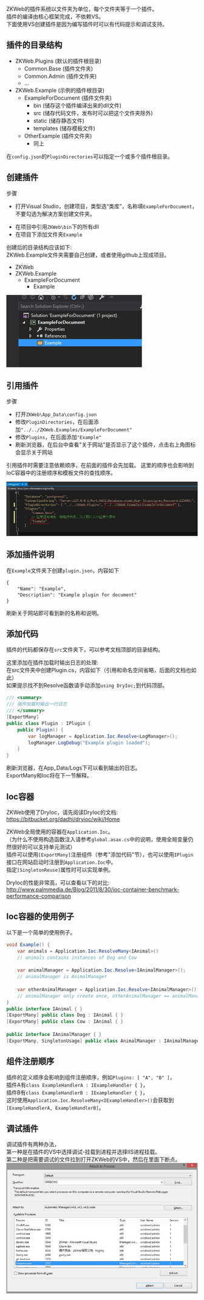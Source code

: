 ZKWeb的插件系统以文件夹为单位，每个文件夹等于一个插件。<br/>
插件的编译由核心框架完成，不依赖VS。<br/>
下面使用VS创建插件是因为编写插件时可以有代码提示和调试支持。<br/>

### <h2>插件的目录结构</h2>

- ZKWeb.Plugins (默认的插件根目录)
	- Common.Base (插件文件夹)
	- Common.Admin (插件文件夹)
	- ...
- ZKWeb.Example (示例的插件根目录)
	- ExampleForDocument (插件文件夹)
		- bin (储存这个插件编译出来的dll文件)
		- src (储存代码文件，发布时可以把这个文件夹除外)
		- static (储存静态文件)
		- templates (储存模板文件)
	- OtherExample (插件文件夹)
		- 同上

在`config.json`的`PluginDirectories`可以指定一个或多个插件根目录。

### <h2>创建插件</h2>
步骤

- 打开Visual Studio，创建项目，类型选“类库”，名称填`ExampleForDocument`，不要勾选为解决方案创建文件夹。</p>
- 在项目中引用`ZKWeb\bin`下的所有dll
- 在项目下添加文件夹`Example`

创建后的目录结构应该如下:<br/>
ZKWeb.Example文件夹需要自己创建，或者使用github上现成项目。

- ZKWeb
- ZKWeb.Example
	- ExampleForDocument
		- Example

![](../img/project.jpg)

### <h2>引用插件</h2>
步骤

- 打开`ZKWeb\App_Data\config.json`
- 修改`PluginDirectories`，在后面添加`"../../ZKWeb.Examples/ExampleForDocument"`
- 修改`Plugins`，在后面添加`"Example"`
- 刷新浏览器，在后台中查看"关于网站"是否显示了这个插件，点击右上角图标会显示关于网站

引用插件时需要注意依赖顺序，在前面的插件会先加载。
这里的顺序也会影响到IoC容器中的注册顺序和模板文件的查找顺序。

![](../img/add_plugin.jpg)

### <h2>添加插件说明</h2>

在`Example`文件夹下创建`plugin.json`，内容如下
```
{
	"Name": "Example",
	"Description": "Example plugin for document"
}
```

刷新关于网站即可看到新的名称和说明。

### <h2>添加代码</h2>

插件的代码都保存在`src`文件夹下，可以参考文档顶部的目录结构。<br/>

这里添加在插件加载时输出日志的处理:<br/>
在src文件夹中创建Plugin.cs，内容如下（引用和命名空间省略，后面的文档也如此）<br/>
如果提示找不到Resolve函数请手动添加`using DryIoc;`到代码顶部。<br/>

``` csharp
/// <summary>
/// 插件加载时输出一行日志
/// </summary>
[ExportMany]
public class Plugin : IPlugin {
	public Plugin() {
		var logManager = Application.Ioc.Resolve<LogManager>();
		logManager.LogDebug("Example plugin loaded");
	}
}
```

刷新浏览器，在App_Data/Logs下可以看到输出的日志。<br/>
ExportMany和Ioc将在下一节解释。<br/>

### <h2>Ioc容器</h2>

ZKWeb使用了DryIoc，请先阅读DryIoc的文档:<br/>
https://bitbucket.org/dadhi/dryioc/wiki/Home<br/>

ZKWeb全局使用的容器在`Application.Ioc`。<br/>
（为什么不使用构造函数注入请参考`global.asax.cs`中的说明，使用全局变量仍然很好的可以支持单元测试）<br/>
插件可以使用`[ExportMany]`注册组件（参考"添加代码"节），也可以使用`IPlugin`接口在网站启动时注册到`Application.Ioc`中。<br/>
指定`[SingletonReuse]`属性时可以实现单例。<br/>

DryIoc的性能非常高，可以查看以下的对比:<br/>
http://www.palmmedia.de/Blog/2011/8/30/ioc-container-benchmark-performance-comparison<br/>

### <h2>Ioc容器的使用例子</h2>
以下是一个简单的使用例子。

``` csharp
void Example() {
	var animals = Application.Ioc.ResolveMany<IAnimal>()
	// animals contains instances of Dog and Cow
	
	var animalManager = Application.Ioc.Resolve<IAnimalManager>();
	// animalManager is AnimalManager
	
	var otherAnimalManager = Application.Ioc.Resolve<IAnimalManager>();
	// animalManager only create once, otherAnimalManager == animalManager
}
public interface IAnimal { }
[ExportMany] public class Dog : IAnimal { }
[ExportMany] public class Cow : IAnimal { }

public interface IAnimalManager { }
[ExportMany, SingletonUsage] public class AnimalManager : IAnimalManager { }
```

### <h2>组件注册顺序</h2>

插件的定义顺序会影响到组件注册顺序，例如`Plugins: [ "A", "B" ]`，<br/>
插件A有`class ExampleHandlerA : IExampleHandler { }`，<br/>
插件B有`class ExampleHandlerB : IExampleHandler { }`，<br/>
这时使用`Application.Ioc.ResolveMany<IExampleHandler>()`会获取到`[ExampleHandlerA, ExampleHandlerB]`。

### <h2>调试插件</h2>

调试插件有两种办法，<br/>
第一种是在插件的VS中选择调试-挂载到进程并选择IIS进程挂载。<br/>
第二种是把需要调试的文件拉到打开ZKWeb的VS中，然后在里面下断点。<br/>
![](../img/attach_process.jpg)
